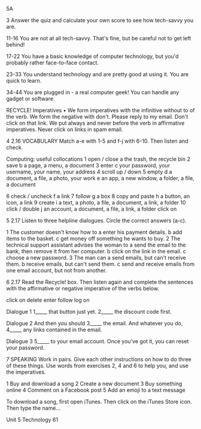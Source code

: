 5A

3 Answer the quiz and calculate your own score to see how tech-savvy you are.

11-16 You are not at all tech-savvy. That's fine, but be careful not to get left behind!

17-22 You have a basic knowledge of computer technology, but you'd probably rather face-to-face contact.

23-33 You understand technology and are pretty good at using it. You are quick to learn.

34-44 You are plugged in - a real computer geek! You can handle any gadget or software.

RECYCLE! Imperatives
• We form imperatives with the infinitive without to of the verb. We form the negative with don't.
Please reply to my email.
Don't click on that link.
We put always and never before the verb in affirmative imperatives.
Never click on links in spam email.

4 2.16 VOCABULARY Match a-e with 1-5 and f-j with 6-10. Then listen and check.

Computing: useful collocations
1 open / close      a the trash, the recycle bin
2 save              b a page, a menu, a document
3 enter             c your password, your username, your name, your address
4 scroll up / down
5 empty            d a document, a file, a photo, your work
                    e an app, a new window, a folder, a file, a document

6 check / uncheck  f a link
7 follow           g a box
8 copy and paste   h a button, an icon, a link
9 create           i a text, a photo, a file, a document, a link, a folder
10 click / double  j an account, a document, a file, a link, a folder
   click on

5 2.17 Listen to three helpline dialogues. Circle the correct answers (a-c).

1 The customer doesn't know how to
  a enter his payment details.
  b add items to the basket.
  c get money off something he wants to buy.
2 The technical support assistant advises the woman to
  a send the email to the bank, then remove it from her computer.
  b click on the link in the email.
  c choose a new password.
3 The man can
  a send emails, but can't receive them.
  b receive emails, but can't send them.
  c send and receive emails from one email account, but not from another.

6 2.17 Read the Recycle! box. Then listen again and complete the sentences with the affirmative or negative imperative of the verbs below.

click on   delete   enter   follow   log on

Dialogue 1
1_____ that button just yet. 2_____ the discount code first.

Dialogue 2
And then you should 3_____ the email. And whatever you do, 4_____ any links contained in the email.

Dialogue 3
5_____ to your email account. Once you've got it, you can reset your password.

7 SPEAKING Work in pairs. Give each other instructions on how to do three of these things. Use words from exercises 2, 4 and 6 to help you, and use the imperatives.

1 Buy and download a song
2 Create a new document
3 Buy something online
4 Comment on a Facebook post
5 Add an emoji to a text message

To download a song, first open iTunes. Then click on the iTunes Store icon. Then type the name...

Unit 5 Technology 61
